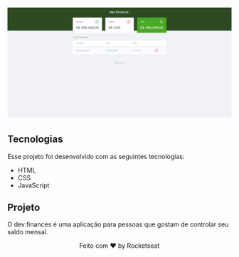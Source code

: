 <h1 align="center"> 
    <img alt="dev.finances" title="dev.finances" src="./assets/page.png" width="600px" />
</h1>

## Tecnologias

Esse projeto foi desenvolvido com as seguintes tecnologias:

- HTML
- CSS
- JavaScript

## Projeto

O dev.finances é uma aplicação para pessoas que gostam de controlar seu saldo mensal.

<p align="center">
    Feito com ♥ by Rocketseat
</p>